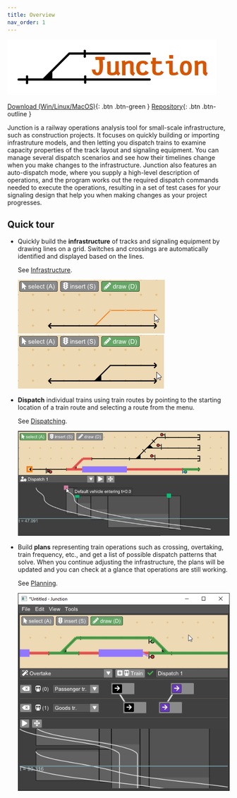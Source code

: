 ```yaml
---
title: Overview
nav_order: 1
---
```


![Junction logo](imgs/logo1.png)

[Download (Win/Linux/MacOS)](https://github.com/luteberget/junction/releases/latest){: .btn .btn-green } [Repository](http://github.com/luteberget/junction/){: .btn .btn-outline }

Junction is a railway operations analysis tool for small-scale infrastructure,
such as construction projects. 
It focuses on quickly building or importing infrastruture models, and 
then letting you dispatch trains to examine capacity properties of the 
track layout and signaling equipment.
You can manage several dispatch scenarios and see how their timelines change when you make
changes to the infrastructure.
Junction also features an auto-dispatch mode, where you supply a high-level
description of operations, and the program works out the required dispatch commands
needed to execute the operations, resulting in a set of test cases for 
your signaling design that help you when making changes as your project progresses.

## Quick tour

 * Quickly build the **infrastructure** of tracks and signaling equipment by 
   drawing lines on a grid. Switches and crossings are automatically identified 
   and displayed based on the lines.

   See [Infrastructure](infrastructure.md).

   ![Inf1](imgs/inf_draw_1_small.png) ![Inf2](imgs/inf_draw_2_small.png)

 * **Dispatch** individual trains using train routes by pointing to the starting location
   of a train route and selecting a route from the menu.

   See [Dispatching](dispatch.md).

   ![Inf1](imgs/dispatch_3_contents.png)

 * Build **plans** representing train operations such as crossing, overtaking, train frequency, etc.,
   and get a list of possible dispatch patterns that solve.
   When you continue adjusting the infrastructure, the plans will be updated and
   you can check at a glance that operations are still working.

   See [Planning](planning.md).

   ![Inf1](imgs/autodispatch_1.png)








